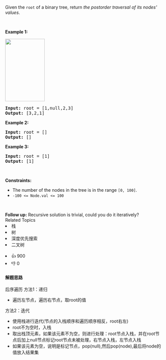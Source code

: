 <p>Given the <code>root</code> of a&nbsp;binary tree, return <em>the postorder traversal of its nodes' values</em>.</p>

<p>&nbsp;</p> 
<p><strong>Example 1:</strong></p> 
<img alt="" src="https://assets.leetcode.com/uploads/2020/08/28/pre1.jpg" style="width: 127px; height: 200px;" /> 
<pre>
<strong>Input:</strong> root = [1,null,2,3]
<strong>Output:</strong> [3,2,1]
</pre>

<p><strong>Example 2:</strong></p>

<pre>
<strong>Input:</strong> root = []
<strong>Output:</strong> []
</pre>

<p><strong>Example 3:</strong></p>

<pre>
<strong>Input:</strong> root = [1]
<strong>Output:</strong> [1]
</pre>

<p>&nbsp;</p> 
<p><strong>Constraints:</strong></p>

<ul> 
 <li>The number of the nodes in the tree is in the range <code>[0, 100]</code>.</li> 
 <li><code>-100 &lt;= Node.val &lt;= 100</code></li> 
</ul>

<p>&nbsp;</p> 
<strong>Follow up:</strong> Recursive solution is trivial, could you do it iteratively?

<div><div>Related Topics</div><div><li>栈</li><li>树</li><li>深度优先搜索</li><li>二叉树</li></div></div><br><div><li>👍 900</li><li>👎 0</li></div>

#### 解题思路
后序遍历
方法1：递归
<ul>
 <li>遍历左节点，遍历右节点，取root的值</li>
</ul>
方法2：迭代
<ul>
 <li>使用栈进行迭代(节点的入栈顺序和遍历顺序相反，root右左)</li>
 <li>root不为空时，入栈</li>
 <li>取出栈顶元素，如果该元素不为空，则进行处理：root节点入栈，并在root节点后加上null节点标记root节点未被处理，右节点入栈，左节点入栈</li>
 <li>如果该元素为空，说明是标记节点，pop(null),然后pop(node),最后将node的值放入结果集</li>
</ul>